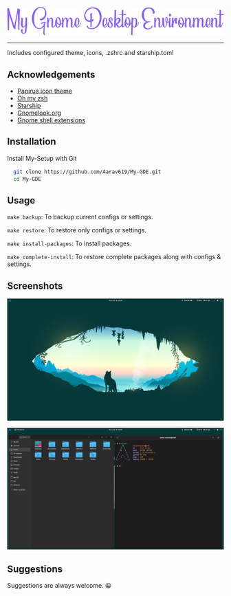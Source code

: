 <p align="center">
  <img src="screenshots/ss1.png">
</p>

<hr>

<p align="center">

  Includes configured theme, icons, .zshrc and starship.toml

</p>


## Acknowledgements

 - [Papirus icon theme](https://github.com/PapirusDevelopmentTeam/papirus-icon-theme)
 - [Oh my zsh](https://ohmyz.sh/)
 - [Starship](https://starship.rs/)
 - [Gnomelook.org](https://www.gnome-look.org/browse/)
 - [Gnome shell extensions](https://extensions.gnome.org/)


## Installation

Install My-Setup with Git

```bash
  git clone https://github.com/Aarav619/My-GDE.git
  cd My-GDE
```
    
## Usage
`make backup`: To backup current configs or settings.

`make restore`: To restore only configs or settings.

`make install-packages`: To install packages.

`make complete-install`: To restore complete packages along with configs & settings.


## Screenshots

![Screenshot-2](screenshots/ss2.png)

![Screenshot-3](screenshots/ss3.png)


## Suggestions

Suggestions are always welcome. :grinning: